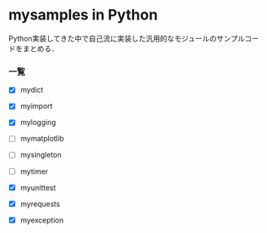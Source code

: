 # mysamples in Python
Python実装してきた中で自己流に実装した汎用的なモジュールのサンプルコードをまとめる．

### 一覧
- [x] mydict
- [x] myimport
- [x] mylogging
- [ ] mymatplotlib
- [ ] mysingleton
- [ ] mytimer
- [x] myunittest
- [x] myrequests
- [x] myexception


